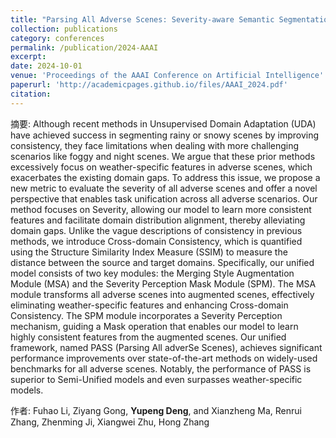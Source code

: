 ```yaml
---
title: "Parsing All Adverse Scenes: Severity-aware Semantic Segmentation with Mask-enhanced Cross-domain Consistency"
collection: publications
category: conferences
permalink: /publication/2024-AAAI
excerpt: 
date: 2024-10-01
venue: 'Proceedings of the AAAI Conference on Artificial Intelligence'
paperurl: 'http://academicpages.github.io/files/AAAI_2024.pdf'
citation: 
---
```


摘要: Although recent methods in Unsupervised Domain Adaptation (UDA) have achieved success in segmenting rainy or snowy scenes by improving consistency, they face limitations when dealing with more challenging scenarios like foggy and night scenes. We argue that these prior methods excessively focus on weather-specific features in adverse scenes, which exacerbates the existing domain gaps. To address this issue, we propose a new metric to evaluate the severity of all adverse scenes and offer a novel perspective that enables task unification across all adverse scenarios. Our method focuses on Severity, allowing our model to learn more consistent features and facilitate domain distribution alignment, thereby alleviating domain gaps. Unlike the vague descriptions of consistency in previous methods, we introduce Cross-domain Consistency, which is quantified using the Structure Similarity Index Measure (SSIM) to measure the distance between the source and target domains. Specifically, our unified model consists of two key modules: the Merging Style Augmentation Module (MSA) and the Severity Perception Mask Module (SPM). The MSA module transforms all adverse scenes into augmented scenes, effectively eliminating weather-specific features and enhancing Cross-domain Consistency. The SPM module incorporates a Severity Perception mechanism, guiding a Mask operation that enables our model to learn highly consistent features from the augmented scenes. Our unified framework, named PASS (Parsing All adverSe Scenes), achieves significant performance improvements over state-of-the-art methods on widely-used benchmarks for all adverse scenes. Notably, the performance of PASS is superior to Semi-Unified models and even surpasses weather-specific models.

作者: Fuhao Li, Ziyang Gong, **Yupeng Deng**, and Xianzheng Ma, Renrui Zhang, Zhenming Ji, Xiangwei Zhu, Hong Zhang
